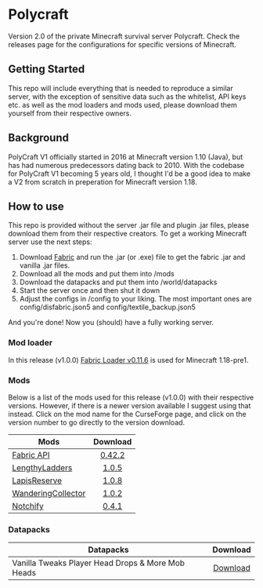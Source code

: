# Polycraft

Version 2.0 of the private Minecraft survival server Polycraft. Check the releases page for the configurations for specific versions of Minecraft.

## Getting Started

This repo will include everything that is needed to reproduce a similar server, with the exception of sensitive data such as the whitelist, API keys etc. as well as the mod loaders and mods used, please download them yourself from their respective owners.

## Background

PolyCraft V1 officially started in 2016 at Minecraft version 1.10 (Java), but has had numerous predecessors dating back to 2010. With the codebase for PolyCraft V1 becoming 5 years old, I thought I'd be a good idea to make a V2 from scratch in preperation for Minecraft version 1.18. 

## How to use 

This repo is provided without the server .jar file and plugin .jar files, please download them from their respective creators. To get a working Minecraft server use the next steps: 
1. Download [Fabric](https://fabricmc.net/use/) and run the .jar (or .exe) file to get the fabric .jar and vanilla .jar files.
2. Download all the mods and put them into /mods
3. Download the datapacks and put them into /world/datapacks
4. Start the server once and then shut it down
5. Adjust the configs in /config to your liking. The most important ones are config/disfabric.json5 and config/textile_backup.json5

And you're done! Now you (should) have a fully working server.

### Mod loader

In this release (v1.0.0) [Fabric Loader v0.11.6](https://fabricmc.net/use/) is used for Minecraft 1.18-pre1.

### Mods

Below is a list of the mods used for this release (v1.0.0) with their respective versions. However, if there is a newer version available I suggest using that instead. Click on the mod name for the CurseForge page, and click on the version number to go directly to the version download.

| Mods        | Download  |
| ------------- | :-----:|
| [Fabric API](https://www.curseforge.com/minecraft/mc-mods/fabric-api) | [0.42.2](https://www.curseforge.com/minecraft/mc-mods/fabric-api/download/3522624/file) |
| [LengthyLadders](https://www.curseforge.com/minecraft/mc-mods/lengthy-ladders) | [1.0.5](https://www.curseforge.com/minecraft/mc-mods/lengthy-ladders/download/3522416/file) |
| [LapisReserve](https://www.curseforge.com/minecraft/mc-mods/lapis-reserve) | [1.0.8](https://www.curseforge.com/minecraft/mc-mods/lapis-reserve/download/3345208/file) |
| [WanderingCollector](https://modrinth.com/mod/wandering-collector) | [1.0.2](https://cdn.modrinth.com/data/enYiOcBu/versions/1.0.2+mc1.17/wanderingcollector-1.0.2+mc1.17.jar) |
| [Notchify](https://www.curseforge.com/minecraft/mc-mods/notchify) | [0.4.1](https://www.curseforge.com/minecraft/mc-mods/notchify/download/3346344/file) |

### Datapacks

| Datapacks        | Download  |
| ------------- | :-----:|
| Vanilla Tweaks Player Head Drops & More Mob Heads | [Download](https://vanillatweaks.net/share#ctCn0s) |
